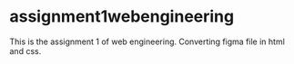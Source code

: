 # assignment1webengineering
This is the assignment 1 of web engineering. Converting figma file in html and css.
